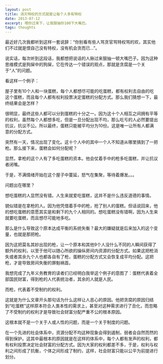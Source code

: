 ```yaml
---
layout: post
title: 消灭特权的方式就是让每个人多有特权
date: 2013-07-12
excerpt: 喂你过来下，让我狠抽你100下大嘴巴。
tags: thoughts
---
```

最近好几次我都听到这样一套说辞：“你别看有些人骂贪官骂特权骂的欢，其实他们不过就是恨自己没有特权，没有机会贪而已…”。

说实话，每次听到这段话，我都想把说话的人揪过来狠抽一顿大嘴巴子。因为这种思维模式是狗屎中的狗屎，它在传达一个错误的观点，那就是贪腐是一个关于“人”的问题。

看这样一个例子：

屋子里有10个人和一块蛋糕，每个人都想尽可能的吃蛋糕，都有权利去自由的吃这个蛋糕，而且每个人都有权利投票决定蛋糕的分配方式。那么我们猜想一下，最终结果会是怎样？

很明显，最终这些人都可以分到蛋糕的十分之一。因为这十个人相互之间拥有平等的权利，虽然每个人都想多吃，但是一旦分配出现不均，那么吃亏的人必然要提出抗议，抗议不公。所以最终，蛋糕只能被平均分为10份。这是唯一让所有人都满意的分配方式。

突然有一天，情况出现了变化。这十个人中的其中一个人不知道从哪里搞到了一把枪。那么接下来，蛋糕会如何分配呢？

显然，拿枪的这个人有了多吃蛋糕的资本。他会仗着手中的枪多吃蛋糕，并让抗议者闭嘴。

于是，不满情绪开始在这个屋子中蔓延，怒气在集聚，等待着爆发。。。

问题出在哪里？

想吃蛋糕的人显然没有错。人生来就爱吃蛋糕，这并不是什么违反道德的事情。

貌似错是在拿枪的人。因为他凭借着手中的枪，抢了别人的蛋糕。但话说回来，他的想吃蛋糕的意愿其实是和剩下的九个人相同的。想吃蛋糕没有错啊，因为人生来就要吃蛋糕，而且想尽可能地多吃。

那么是什么导致这个原本达成平衡的系统失衡？最大的嫌疑就是后来加入的这个变量，也就是那把枪。

因为这把莫名其妙出现的枪，让一个原本和其他9个人没什么不同的人瞬间获得了额外的权利，以至于他可以随心所欲的操纵房间内资源的分配方式。如果这把枪消失或者其余九个人也都各自有了枪，蛋糕的分配方式又会恢复成平均分配。这把枪，才是导致房间失衡的罪魁祸首。

我想完成了九年义务教育的读者们已经明白我举这个例子的意图了：蛋糕代表着全部国民财富，得到枪的人代表统治者，其余的人就是人民。

而枪，代表着不受制约的权利。

这就是为什么文章开头那句话为什么这样让人恶心的原因。他把贪腐的原因归结到“吃蛋糕”这样原本符合人类本性的需求上，甚至对这种需求进行了丑化，而忽略了不受制约的权利才是导致社会财富分配严重不公的根本原因。

这根本就不是一个关于人或人性的问题，而是一个关于制度的问题。

在一个先进的社会体系中，资源分配不均这种现象会得到遏制，弱者会自然而然的得到保护。这其中最根本的原因就是在这样的体系中，每个人都有发声的权利，都有权利投票决定社会财富的分配方式。因为大家的权利都差不多，于是，权利与权利之间形成了抗衡，个体之间形成了制约，这样，社会财富只能以公平为前提进行划分。
























